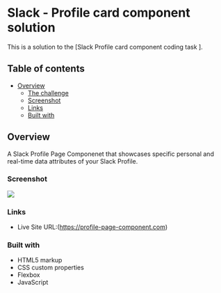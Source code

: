 # Slack - Profile card component solution

This is a solution to the [Slack Profile card component coding task ].

## Table of contents

- [Overview](#overview)
  - [The challenge](#the-challenge)
  - [Screenshot](#screenshot)
  - [Links](#links)
  - [Built with](#built-with)


## Overview
A Slack Profile Page Componenet that showcases specific personal and real-time data attributes of your Slack Profile.

### Screenshot

![](./screenshot.png)


### Links

- Live Site URL:(https://profile-page-component.com)


### Built with

- HTML5 markup
- CSS custom properties
- Flexbox
- JavaScript

